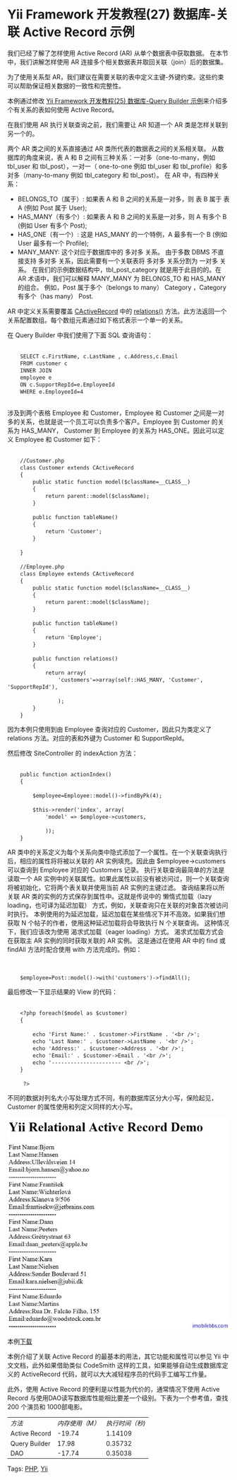 # Yii Framework 开发教程(27) 数据库-关联 Active Record 示例

我们已经了解了怎样使用 Active Record (AR) 从单个数据表中获取数据。 在本节中，我们讲解怎样使用 AR 连接多个相关数据表并取回关联（join）后的数据集。

为了使用关系型 AR，我们建议在需要关联的表中定义主键-外键约束。这些约束可以帮助保证相关数据的一致性和完整性。

本例通过修改 [Yii Framework 开发教程(25) 数据库-Query Builder 示例](http://www.imobilebbs.com/wordpress/archives/4041)来介绍多个有关系的表如何使用 Active Record。

在我们使用 AR 执行关联查询之前，我们需要让 AR 知道一个 AR 类是怎样关联到另一个的。

两个 AR 类之间的关系直接通过 AR 类所代表的数据表之间的关系相关联。 从数据库的角度来说，表 A 和 B 之间有三种关系：一对多（one-to-many，例如 tbl_user 和 tbl_post），一对一（ one-to-one 例如 tbl_user 和 tbl_profile）和多对多（many-to-many 例如 tbl_category 和 tbl_post）。 在 AR 中，有四种关系：

- BELONGS_TO（属于）: 如果表 A 和 B 之间的关系是一对多，则 表 B 属于 表 A (例如 Post 属于 User);
- HAS_MANY（有多个）: 如果表 A 和 B 之间的关系是一对多，则 A 有多个 B (例如 User 有多个 Post);
- HAS_ONE（有一个）: 这是 HAS_MANY 的一个特例，A 最多有一个 B (例如 User 最多有一个 Profile);
- MANY_MANY: 这个对应于数据库中的 多对多 关系。 由于多数 DBMS 不直接支持 多对多 关系，因此需要有一个关联表将 多对多 关系分割为 一对多 关系。 在我们的示例数据结构中，tbl_post_category 就是用于此目的的。在 AR 术语中，我们可以解释 MANY_MANY 为 BELONGS_TO 和 HAS_MANY 的组合。 例如，Post 属于多个（belongs to many） Category ，Category 有多个（has many） Post.

AR 中定义关系需要覆盖 [CActiveRecord](http://www.yiiframework.com/doc/api/1.1/CActiveRecord) 中的 [relations()](http://www.yiiframework.com/doc/api/1.1/CActiveRecord#relations) 方法。此方法返回一个关系配置数组。每个数组元素通过如下格式表示一个单一的关系。

在 Query Builder 中我们使用了下面 SQL 查询语句：

```

    SELECT c.FirstName, c.LastName , c.Address,c.Email
    FROM customer c
    INNER JOIN
    employee e
    ON c.SupportRepId=e.EmployeeId
    WHERE e.EmployeeId=4
    
```

涉及到两个表格 Employee 和 Customer，Employee 和 Customer 之间是一对多的关系，也就是说一个员工可以负责多个客户。Employee 到 Customer 的关系为 HAS_MANY， Customer 到 Employee 的关系为 HAS_ONE。因此可以定义 Employee 和 Customer 如下：

```

    //Customer.php
    class Customer extends CActiveRecord
    {
    	public static function model($className=__CLASS__)
    	{
    		return parent::model($className);
    	}
    
    	public function tableName()
    	{
    		return 'Customer';
    	}
    
    }
    
    //Employee.php
    class Employee extends CActiveRecord
    {
    	public static function model($className=__CLASS__)
    	{
    		return parent::model($className);
    	}
    
    	public function tableName()
    	{
    		return 'Employee';
    	}
    
    	public function relations()
    	{
    		return array(
    			'customers'=>array(self::HAS_MANY, 'Customer', 'SupportRepId'),
    
    			);
    	}
    }

```

因为本例只使用到由 Employee 查询对应的 Customer，因此只为类定义了 relations 方法。对应的表和外键为 Customer 和 SupportRepId。

然后修改 SiteController 的 indexAction 方法：

```

    public function actionIndex()
    {
    
    	$employee=Employee::model()->findByPk(4);
    
    	$this->render('index', array(
    		'model' => $employee->customers,
    
    		));
    }

```

AR 类中的关系定义为每个关系向类中隐式添加了一个属性。在一个关联查询执行后，相应的属性将将被以关联的 AR 实例填充。因此由 $employee->customers 可以查询到 Employee 对应的 Customers 记录。
执行关联查询最简单的方法是读取一个 AR 实例中的关联属性。如果此属性以前没有被访问过，则一个关联查询将被初始化，它将两个表关联并使用当前 AR 实例的主键过滤。 查询结果将以所关联 AR 类的实例的方式保存到属性中。这就是传说中的 懒惰式加载（lazy loading，也可译为延迟加载） 方式，例如，关联查询只在关联的对象首次被访问时执行。
本例使用的为延迟加载，延迟加载在某些情况下并不高效。如果我们想获取 N 个帖子的作者，使用这种延迟加载将会导致执行 N 个关联查询。 这种情况下，我们应该改为使用 渴求式加载（eager loading）方式。
渴求式加载方式会在获取主 AR 实例的同时获取关联的 AR 实例。 这是通过在使用 AR 中的 find 或 findAll 方法时配合使用 with 方法完成的。例如：

```


    $employee=Post::model()->with('customers')->findAll();

```

最后修改一下显示结果的 View 的代码：

```

    <?php foreach($model as $customer)
    {
    
    	echo 'First Name:' . $customer->FirstName . '<br />';
    	echo 'Last Name:' . $customer->LastName . '<br />';
    	echo 'Address:' . $customer->Address . '<br />';
    	echo 'Email:' . $customer->Email . '<br />';
    	echo '---------------------- <br />';
    }
    
     ?>

```

不同的数据对列名大小写处理方式不同，有的数据库区分大小写，保险起见，Customer 的属性使用和列定义同样的大小写。

![picture27.1](images/27.1.jpg)

本例[下载](http://www.imobilebbs.com/download/yii/RelationalActiveRecordDemo.zip)

本例介绍了关联 Active Record 的最基本的用法，其它功能和属性可以参见 Yii 中文文档，此外如果借助类似 CodeSmith 这样的工具，如果能够自动生成数据库定义的 ActiveRecord 代码，就可以大大减轻程序员的代码手工编写工作量。

此外，使用 Active Record 的便利是以性能为代价的，通常情况下使用 Active Record 与使用DAO读写数据库性能相比要差一个级别。下表为一个参考值，查找 200 个演员和 1000部电影。



<table>
<tbody>
<tr><td><em>方法</em></td><td><em>内存使用（M）</em></td><td><em>执行时间（秒)</em></td></tr>
<tr><td>Active Record</td><td>-19.74 </td><td>1.14109 </td></tr>
<tr><td>Query Builder</td><td>17.98 </td><td>0.35732 </td></tr>
<tr><td>DAO </td><td>-17.74 </td><td>0.35038 </td></tr>
</tbody>
</table>

Tags: [PHP](http://www.imobilebbs.com/wordpress/archives/tag/php), [Yii](http://www.imobilebbs.com/wordpress/archives/tag/yii)




